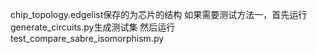 chip_topology.edgelist保存的为芯片的结构
如果需要测试方法一，首先运行generate_circuits.py生成测试集
然后运行test_compare_sabre_isomorphism.py
